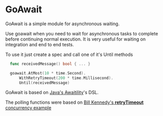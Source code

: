 GoAwait
=======

GoAwait is a simple module for asynchronous waiting.

Use goawait when you need to wait for asynchronous tasks to complete before continuing normal 
execution. It is very useful for waiting on integration and end to end tests.  

To use it just create a spec and call one of it's Until methods

```go
  func receivedMessage() bool { ... }

  goawait.AtMost(10 * time.Second).
      WithRetryTimeout(200 * time.Millisecond).
      Until(receivedMessage)
```

GoAwait is based on [Java's Awaitility](https://github.com/awaitility/awaitility)'s DSL.

The polling functions were based on [Bill Kennedy's **retryTimeout** concurrency example](https://github.com/ardanlabs/gotraining/blob/0728ec842fbde65115e1a0a255b62b4a93d4c6a8/topics/go/concurrency/channels/example1/example1.go#L290)
